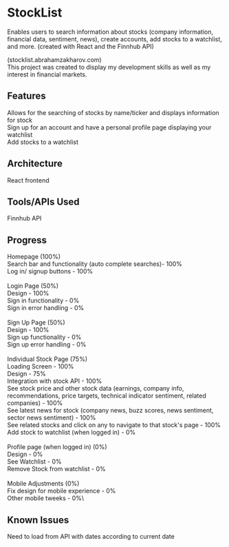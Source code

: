 # StockList
Enables users to search information about stocks (company information, financial data, sentiment, news), create accounts, add stocks to a watchlist, and more. (created with React and the Finnhub API)

(stocklist.abrahamzakharov.com)\
This project was created to display my development skills as well as my interest in financial markets.

## Features

Allows for the searching of stocks by name/ticker and displays information for stock \
Sign up for an account and have a personal profile page displaying your watchlist \
Add stocks to a watchlist

## Architecture

React frontend

## Tools/APIs Used

Finnhub API

## Progress
Homepage (100%)\
Search bar  and functionality (auto complete searches)- 100%\
Log in/ signup buttons - 100%\
\
Login Page (50%)\
Design - 100%\
Sign in functionality - 0%\
Sign in error handling - 0%\
\
Sign Up Page (50%)\
Design - 100%\
Sign up functionality - 0%\
Sign up error handling - 0%\
\
Individual Stock Page (75%)\
Loading Screen - 100%\
Design - 75%\
Integration with stock API - 100%\
See stock price and other stock data (earnings, company info, recommendations, price targets, technical indicator sentiment, related companies) - 100%\
See latest news for stock (company news, buzz scores, news sentiment, sector news sentiment) - 100%\
See related stocks and click on any to navigate to that stock's page - 100%\
Add stock to watchlist (when logged in) - 0%\
\
Profile page (when logged in) (0%)\
Design - 0%\
See Watchlist - 0%\
Remove Stock from watchlist - 0%\
\
Mobile Adjustments (0%)\
Fix design for mobile experience - 0%\
Other mobile tweeks - 0%\

## Known Issues
Need to load from API with dates according to current date
